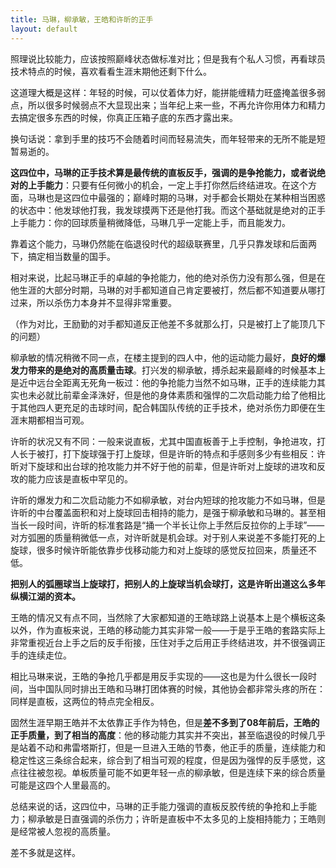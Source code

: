 ```yaml
---
title: 马琳，柳承敏，王皓和许昕的正手
layout: default
---
```


照理说比较能力，应该按照巅峰状态做标准对比；但是我有个私人习惯，再看球员技术特点的时候，喜欢看看生涯末期他还剩下什么。

这道理大概是这样：年轻的时候，可以仗着体力好，能拼能缠精力旺盛掩盖很多弱点，所以很多时候弱点不大显现出来；当年纪上来一些，不再允许你用体力和精力去搞定很多东西的时候，你真正压箱子底的东西才露出来。

换句话说：拿到手里的技巧不会随着时间而轻易流失，而年轻带来的无所不能是短暂易逝的。

**这四位中，马琳的正手技术算是最传统的直板反手，强调的是争抢能力，或者说绝对的上手能力**：只要有任何微小的机会，一定上手打你然后终结进攻。在这个方面，马琳也是这四位中最强的；巅峰时期的马琳，对手都会长期处在某种相当困惑的状态中：他发球他打我，我发球摸两下还是他打我。而这个基础就是绝对的正手上手能力：你的回球质量稍微降低，马琳几乎一定能上手，而且能发力。

靠着这个能力，马琳仍然能在临退役时代的超级联赛里，几乎只靠发球和后面两下，搞定相当数量的国手。

相对来说，比起马琳正手的卓越的争抢能力，他的绝对杀伤力没有那么强，但是在他生涯的大部分时期，马琳的对手都知道自己肯定要被打，然后都不知道要从哪打过来，所以杀伤力本身并不显得非常重要。

（作为对比，王励勤的对手都知道反正他差不多就那么打，只是被打上了能顶几下的问题）

柳承敏的情况稍微不同一点，在楼主提到的四人中，他的运动能力最好，**良好的爆发力带来的是绝对的高质量击球**。打兴发的柳承敏，搏杀起来最巅峰的时候基本上是近中远台全距离无死角一板过：他的争抢能力当然不如马琳，正手的连续能力其实也未必就比前辈金泽洙好，但是他的身体素质和强悍的二次启动能力给了他相比于其他四人更充足的击球时间，配合韩国队传统的正手技术，绝对杀伤力即便在生涯末期都相当可观。

许昕的状况又有不同：一般来说直板，尤其中国直板善于上手控制，争抢进攻，打人长于被打，打下旋球强于打上旋球，但是许昕的特点和手感则多少有些相反：许昕对下旋球和出台球的抢攻能力并不好于他的前辈，但是许昕对上旋球的进攻和反攻的能力应该是直板中罕见的。


许昕的爆发力和二次启动能力不如柳承敏，对台内短球的抢攻能力不如马琳，但是许昕的中台覆盖面积和对上旋球回击相持的能力，是强于柳承敏和马琳的。甚至相当长一段时间，许昕的标准套路是“捅一个半长让你上手然后反拉你的上手球”——对方弧圈的质量稍微低一点，对许昕就是机会球。对于别人来说差不多能打死的上旋球，很多时候许昕能依靠步伐移动能力和对上旋球的感觉反拉回来，质量还不低。

**把别人的弧圈球当上旋球打，把别人的上旋球当机会球打，这是许昕出道这么多年纵横江湖的资本。**

王皓的情况又有点不同，当然除了大家都知道的王皓球路上说基本上是个横板这条以外，作为直板来说，王皓的移动能力其实非常一般——于是乎王皓的套路实际上非常重视近台上手之后的反手衔接，压住对手之后用正手终结进攻，并不很强调正手的连续走位。

相比马琳来说，王皓的争抢几乎都是用反手实现的——这也是为什么很长一段时间，当中国队同时排出王皓和马琳打团体赛的时候，其他协会都非常头疼的所在：同样是直板，这两位的特点完全相反。

固然生涯早期王皓并不太依靠正手作为特色，但是**差不多到了08年前后，王皓的正手质量，到了相当的高度**：他的移动能力其实并不突出，甚至临退役的时候几乎是站着不动和弗雷塔斯打，但是一旦进入王皓的节奏，他正手的质量，连续能力和稳定性这三条综合起来，综合到了相当可观的程度，但是因为强悍的反手感觉，这点往往被忽视。单板质量可能不如更年轻一点的柳承敏，但是连续下来的综合质量可能是这四个人里最高的。

总结来说的话，这四位中，马琳的正手能力强调的直板反胶传统的争抢和上手能力；柳承敏是日直强调的杀伤力；许昕是直板中不太多见的上旋相持能力；王皓则是经常被人忽视的高质量。

差不多就是这样。
